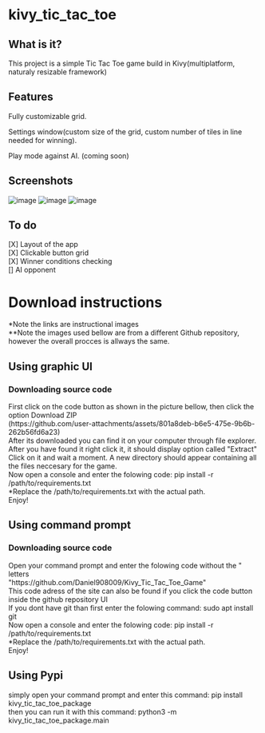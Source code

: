 # kivy_tic_tac_toe
## What is it?
<p>This project is a simple Tic Tac Toe game build in Kivy(multiplatform, naturaly resizable framework)</p>

## Features
<p>Fully customizable grid.</p>
<p>Settings window(custom size of the grid, custom number of tiles in line needed for winning).</p>
<p>Play mode against AI. (coming soon)</p>

## Screenshots
![image](https://github.com/user-attachments/assets/6018728b-2674-41b5-b221-49fd09ed4024)
![image](https://github.com/user-attachments/assets/43363aa6-0373-41df-a4c4-7cbef61d2cda)
![image](https://github.com/user-attachments/assets/46afd279-0fae-4100-b096-eb92afeaa82e)

## To do
[X] Layout of the app<br>
[X] Clickable button grid<br>
[X] Winner conditions checking<br>
[] AI opponent<br>

<h1>Download instructions</h1>
*Note the links are instructional images <br>
**Note the images used bellow are from a different Github repository, however the overall procces is allways the same. <br>
<h2>Using graphic UI</h2>
<h3>Downloading source code </h3>
First click on the code button as shown in the picture bellow, then click the option Download ZIP <br>
(https://github.com/user-attachments/assets/801a8deb-b6e5-475e-9b6b-262b56fd6a23) <br>
After its downloaded you can find it on your computer through file explorer. After you have found it right click it, it should display option called "Extract" <br>
Click on it and wait a moment. A new directory should appear containing all the files neccesary for the game.<br>
Now open a console and enter the folowing code: pip install -r /path/to/requirements.txt <br>
*Replace the /path/to/requirements.txt with the actual path. <br>
Enjoy! <br>
<h2>Using command prompt</h2>
<h3>Downloading source code </h3>
Open your command prompt and enter the folowing code without the " letters <br>
"https://github.com/Daniel908009/Kivy_Tic_Tac_Toe_Game" <br>
This code adress of the site can also be found if you click the code button inside the github repository UI <br>
If you dont have git than first enter the folowing command: sudo apt install git <br>
Now open a console and enter the folowing code: pip install -r /path/to/requirements.txt <br>
*Replace the /path/to/requirements.txt with the actual path. <br>
Enjoy! <br>
<h2>Using Pypi</h2>
simply open your command prompt and enter this command: pip install kivy_tic_tac_toe_package <br>
then you can run it with this command:  python3 -m kivy_tic_tac_toe_package.main
